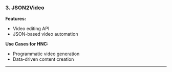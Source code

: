 ### 3. **JSON2Video**

**Features:**

- Video editing API
- JSON-based video automation

**Use Cases for HNC:**

- Programmatic video generation
- Data-driven content creation

---
